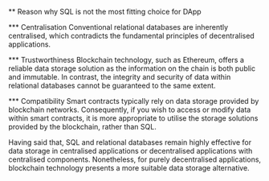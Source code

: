 ** Reason why SQL is not the most fitting choice for DApp

*** Centralisation
Conventional relational databases are inherently centralised, which contradicts the fundamental principles of decentralised applications.

*** Trustworthiness
Blockchain technology, such as Ethereum, offers a reliable data storage solution as the information on the chain is both public and immutable. In contrast, the integrity and security of data within relational databases cannot be guaranteed to the same extent.

*** Compatibility
Smart contracts typically rely on data storage provided by blockchain networks. Consequently, if you wish to access or modify data within smart contracts, it is more appropriate to utilise the storage solutions provided by the blockchain, rather than SQL.

Having said that, SQL and relational databases remain highly effective for data storage in centralised applications or decentralised applications with centralised components. Nonetheless, for purely decentralised applications, blockchain technology presents a more suitable data storage alternative.
